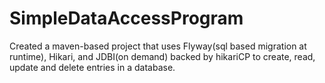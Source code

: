 ﻿# SimpleDataAccessProgram 
Created a maven-based project that uses Flyway(sql based migration at runtime), Hikari, and JDBI(on demand) backed by hikariCP  to  create, read, update and delete entries in a database.
